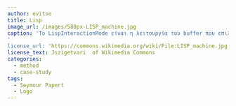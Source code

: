 ```yaml
---
author: evitse
title: Lisp
image_url: /images/580px-LISP_machine.jpg
caption: 'Το LispInteractionMode είναι η λειτουργία του buffer που επιλέγεται  πρώτο  όταν ξεκινάει το Emacs. Η πρώτη προσωρινή μνήμη ονομάζεται buffer '* scratch *'. Είναι χρήσιμη για την αξιολόγηση των εκφράσεων του EmacsLisp. Το γράψιμο 'C-j' μετά από μια έκφραση εκτυπώνει το αποτέλεσμα στην επόμενη γραμμή.
'
license_url: 'https://commons.wikimedia.org/wiki/File:LISP_machine.jpg'
license_text: Jszigetvari  of Wikimedia Commons
categories:
  - method
  - case-study
tags:
  - Seymour Papert
  - Logo
---
```



